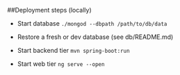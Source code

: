 
##Deployment steps (locally)

- Start database
`./mongod --dbpath /path/to/db/data`

- Restore a fresh or dev database (see db/README.md)

- Start backend tier
`mvn spring-boot:run`

- Start web tier
`ng serve --open`